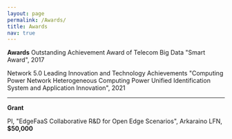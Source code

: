```yaml
---
layout: page
permalink: /Awards/
title: Awards
nav: true
---
```


**Awards**
Outstanding Achievement Award of Telecom Big Data "Smart Award", 2017

Network 5.0 Leading Innovation and Technology Achievements "Computing Power Network Heterogeneous Computing Power Unified Identification System and Application Innovation", 2021

-----------------------
**Grant**

PI, "EdgeFaaS Collaborative R&D for Open Edge Scenarios", Arkaraino LFN, **\$50,000**
